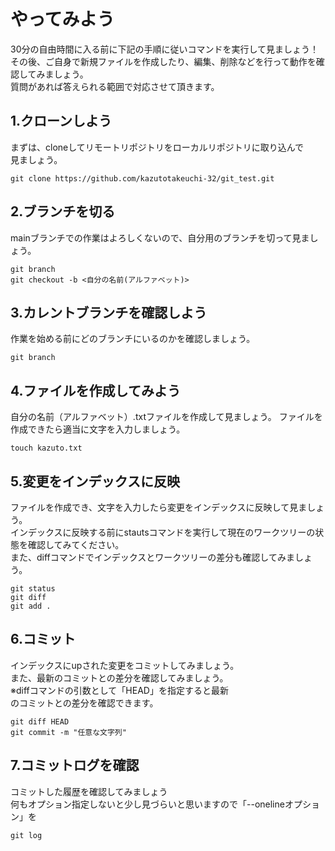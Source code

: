 # やってみよう
30分の自由時間に入る前に下記の手順に従いコマンドを実行して見ましょう！<br/>
その後、ご自身で新規ファイルを作成したり、編集、削除などを行って動作を確認してみましょう。<br/>
質問があれば答えられる範囲で対応させて頂きます。

## 1.クローンしよう
まずは、cloneしてリモートリポジトリをローカルリポジトリに取り込んで<br/>
見ましょう。

```
git clone https://github.com/kazutotakeuchi-32/git_test.git
```

## 2.ブランチを切る
mainブランチでの作業はよろしくないので、自分用のブランチを切って見ましょう。

```
git branch
git checkout -b <自分の名前(アルファベット)>
```

## 3.カレントブランチを確認しよう
作業を始める前にどのブランチにいるのかを確認しましょう。

```
git branch
```

## 4.ファイルを作成してみよう
自分の名前（アルファベット）.txtファイルを作成して見ましょう。
ファイルを作成できたら適当に文字を入力しましょう。

```
touch kazuto.txt
```

## 5.変更をインデックスに反映
ファイルを作成でき、文字を入力したら変更をインデックスに反映して見ましょう。<br/>
インデックスに反映する前にstautsコマンドを実行して現在のワークツリーの状態を確認してみてください。<br/>
また、diffコマンドでインデックスとワークツリーの差分も確認してみましょう。
```
git status 
git diff
git add .
```

## 6.コミット
インデックスにupされた変更をコミットしてみましょう。<br/>
また、最新のコミットとの差分を確認してみましょう。<br/>
※diffコマンドの引数として「HEAD」を指定すると最新<br/>
のコミットとの差分を確認できます。
```
git diff HEAD
git commit -m "任意な文字列"
```

## 7.コミットログを確認
コミットした履歴を確認してみましょう <br/>
何もオプション指定しないと少し見づらいと思いますので「--onelineオプション」を
```
git log
```

